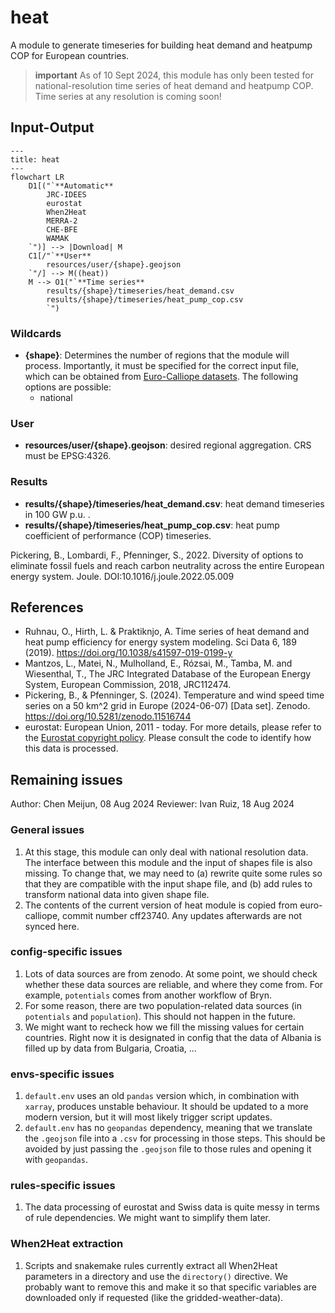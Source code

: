 <!-- Please provide a concise summary of the module in this section. -->
<!-- --8<-- [start:intro] -->
# heat

A module to generate timeseries for building heat demand and heatpump COP for European countries.

>**important**
>As of 10 Sept 2024, this module has only been tested for national-resolution time series of heat demand and heatpump COP.
>Time series at any resolution is coming soon!

<!-- --8<-- [end:intro] -->

## Input-Output

<!-- Please fill in this diagram including: wildcards, user resources and final results. -->
<!-- --8<-- [start:mermaid] -->
```mermaid
---
title: heat
---
flowchart LR
    D1[("`**Automatic**
        JRC-IDEES
        eurostat
        When2Heat
        MERRA-2
        CHE-BFE
        WAMAK
    `")] --> |Download| M
    C1[/"`**User**
        resources/user/{shape}.geojson
    `"/] --> M((heat))
    M --> O1("`**Time series**
        results/{shape}/timeseries/heat_demand.csv
        results/{shape}/timeseries/heat_pump_cop.csv
        `")
```
<!-- --8<-- [end:mermaid] -->

### Wildcards

<!-- Please explain what wildcards are required by users here. -->
<!-- --8<-- [start:wildcards] -->

- **{shape}**: Determines the number of regions that the module will process. Importantly, it must be specified for the correct input file, which can be obtained from [Euro-Calliope datasets](https://zenodo.org/records/6600619). The following options are possible:
    - national

<!-- --8<-- [end:wildcards] -->

### User
<!-- Please briefly explain user resources here. -->
<!-- --8<-- [start:user] -->

- **resources/user/{shape}.geojson**: desired regional aggregation. CRS must be EPSG:4326.

<!-- --8<-- [end:user] -->
### Results
<!-- Please briefly explain final result files here. -->
<!-- --8<-- [start:results] -->

- **results/{shape}/timeseries/heat_demand.csv**: heat demand timeseries in 100 GW p.u. .
- **results/{shape}/timeseries/heat_pump_cop.csv**: heat pump coefficient of performance (COP) timeseries.

<!-- --8<-- [end:results]  -->

Pickering, B., Lombardi, F., Pfenninger, S., 2022. Diversity of options to eliminate fossil fuels and reach carbon neutrality across the entire European energy system. Joule. DOI:10.1016/j.joule.2022.05.009

## References
<!-- Please cite studies and datasets used for this workflow below. -->
<!-- --8<-- [start:references] -->

- Ruhnau, O., Hirth, L. & Praktiknjo, A. Time series of heat demand and heat pump efficiency for energy system modeling. Sci Data 6, 189 (2019). <https://doi.org/10.1038/s41597-019-0199-y>
- Mantzos, L., Matei, N., Mulholland, E., Rózsai, M., Tamba, M. and Wiesenthal, T., The JRC Integrated Database of the European Energy System, European Commission, 2018, JRC112474.
- Pickering, B., & Pfenninger, S. (2024). Temperature and wind speed time series on a 50 km^2 grid in Europe (2024-06-07) [Data set]. Zenodo. <https://doi.org/10.5281/zenodo.11516744>
- eurostat: European Union, 2011 - today. For more details, please refer to the [Eurostat copyright policy](https://ec.europa.eu/eurostat/web/main/help/copyright-notice). Please consult the code to identify how this data is processed.

<!-- --8<-- [end:references] -->

## Remaining issues

Author: Chen Meijun, 08 Aug 2024
Reviewer: Ivan Ruiz, 18 Aug 2024

### General issues

1. At this stage, this module can only deal with national resolution data. The interface between this module and the input of shapes file is also missing. To change that, we may need to (a) rewrite quite some rules so that they are compatible with the input shape file, and (b) add rules to transform national data into given shape file.
2. The contents of the current version of heat module is copied from euro-calliope, commit number cff23740. Any updates afterwards are not synced here.

### config-specific issues

1. Lots of data sources are from zenodo. At some point, we should check whether these data sources are reliable, and where they come from. For example, `potentials` comes from another workflow of Bryn.
2. For some reason, there are two population-related data sources (in `potentials` and `population`). This should not happen in the future.
3. We might want to recheck how we fill the missing values for certain countries. Right now it is designated in config that the data of Albania is filled up by data from Bulgaria, Croatia, ...

### envs-specific issues

1. `default.env` uses an old `pandas` version which, in combination with `xarray`, produces unstable behaviour. It should be updated to a more modern version, but it will most likely trigger script updates.
2. `default.env` has no `geopandas` dependency, meaning that we translate the `.geojson` file into a `.csv` for processing in those steps. This should be avoided by just passing the `.geojson` file to those rules and opening it with `geopandas`.

### rules-specific issues

1. The data processing of eurostat and Swiss data is quite messy in terms of rule dependencies. We might want to simplify them later.

### When2Heat extraction

1. Scripts and snakemake rules currently extract all When2Heat parameters in a directory and use the `directory()` directive. We probably want to remove this and make it so that specific variables are downloaded only if requested (like the gridded-weather-data).
